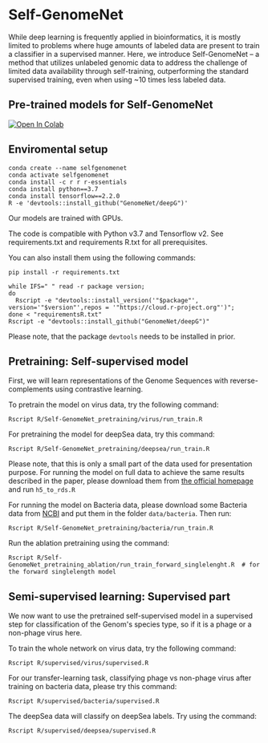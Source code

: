 # Self-GenomeNet

While deep learning is frequently applied in bioinformatics, it is mostly limited to problems where huge amounts of labeled data are present to train a classifier in a supervised manner. Here, we introduce Self-GenomeNet – a method that utilizes unlabeled genomic data to address the challenge of limited data availability through self-training, outperforming the standard supervised training, even when using ~10 times less labeled data.

## Pre-trained models for Self-GenomeNet
<a href="https://colab.research.google.com/drive/1gEm8WvOmN30X9LzH7VV53KDLpTqncpNr?usp=sharing" target="_parent"><img src="https://colab.research.google.com/assets/colab-badge.svg" alt="Open In Colab"/></a>
<!-- ADD TABLE? -->

## Enviromental setup


```
conda create --name selfgenomenet
conda activate selfgenomenet
conda install -c r r r-essentials
conda install python==3.7
conda install tensorflow==2.2.0
R -e 'devtools::install_github("GenomeNet/deepG")'
```

Our models are trained with GPUs. 

The code is compatible with Python v3.7 and Tensorflow v2. See requirements.txt and requirements R.txt for all prerequisites. 

You can also install them using the following commands:

```
pip install -r requirements.txt

while IFS=" " read -r package version;
do
  Rscript -e "devtools::install_version('"$package"', version='"$version"',repos = '"https://cloud.r-project.org"')";
done < "requirementsR.txt"
Rscript -e "devtools::install_github("GenomeNet/deepG")"
```
Please note, that the package ``devtools`` needs to be installed in prior.

## Pretraining: Self-supervised model

First, we will learn representations of the Genome Sequences with reverse-complements using contrastive learning.

To pretrain the model on virus data, try the following command:

```
Rscript R/Self-GenomeNet_pretraining/virus/run_train.R
```

For pretraining the model for deepSea data, try this command: 

```
Rscript R/Self-GenomeNet_pretraining/deepsea/run_train.R
```
Please note, that this is only a small part of the data used for presentation purpose. For running the model on full data to achieve the same results described in the paper, please download them from [the official homepage](http://deepsea.princeton.edu/job/analysis/create/) and run ``h5_to_rds.R``


For running the model on Bacteria data, please download some Bacteria data from [NCBI](https://www.ncbi.nlm.nih.gov/assembly/) and put them in the folder ``data/bacteria``. Then run:

```
Rscript R/Self-GenomeNet_pretraining/bacteria/run_train.R
```

Run the ablation pretraining using the command:

```
Rscript R/Self-GenomeNet_pretraining_ablation/run_train_forward_singlelenght.R  # for the forward singlelength model
```

## Semi-supervised learning: Supervised part

We now want to use the pretrained self-supervised model in a supervised step for classification of the Genom's species type, so if it is a phage or a non-phage virus here. 

To train the whole network on virus data, try the following command:

```
Rscript R/supervised/virus/supervised.R
```

For our transfer-learning task, classifying phage vs non-phage virus after training on bacteria data, please try this command:
```
Rscript R/supervised/bacteria/supervised.R
```

The deepSea data will classify on deepSea labels. Try using the command:
```
Rscript R/supervised/deepsea/supervised.R
```

